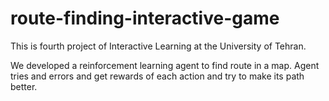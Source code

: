# route-finding-interactive-game

This is fourth project of Interactive Learning at the University of Tehran.

We developed a reinforcement learning agent to find route in a map. Agent tries and errors and get rewards of each action and try to make its path better.

